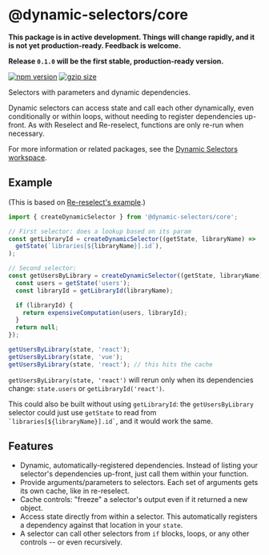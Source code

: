 # @dynamic-selectors/core

**This package is in active development. Things will change rapidly, and it is not yet production-ready. Feedback is welcome.**

**Release `0.1.0` will be the first stable, production-ready version.**

[![npm version](https://img.shields.io/npm/v/@dynamic-selectors/core/latest.svg)](https://www.npmjs.com/package/@dynamic-selectors/core)
[![gzip size](https://img.shields.io/bundlephobia/minzip/@dynamic-selectors/core)](https://bundlephobia.com/result?p=@dynamic-selectors/core@latest)

Selectors with parameters and dynamic dependencies.

Dynamic selectors can access state and call each other dynamically, even conditionally or within loops, without needing
to register dependencies up-front. As with Reselect and Re-reselect, functions are only re-run when necessary.

For more information or related packages, see the [Dynamic Selectors workspace](https://github.com/spautz/dynamic-selectors).

## Example

(This is based on [Re-reselect's example](https://github.com/toomuchdesign/re-reselect#readme).)

```javascript
import { createDynamicSelector } from '@dynamic-selectors/core';

// First selector: does a lookup based on its param
const getLibraryId = createDynamicSelector((getState, libraryName) =>
  getState(`libraries[${libraryName}].id`),
);

// Second selector:
const getUsersByLibrary = createDynamicSelector((getState, libraryName) => {
  const users = getState('users');
  const libraryId = getLibraryId(libraryName);

  if (libraryId) {
    return expensiveComputation(users, libraryId);
  }
  return null;
});

getUsersByLibrary(state, 'react');
getUsersByLibrary(state, 'vue');
getUsersByLibrary(state, 'react'); // this hits the cache
```

`getUsersByLibrary(state, 'react')` will rerun only when its dependencies change: `state.users` or `getLibraryId('react')`.

This could also be built without using `getLibraryId`: the `getUsersByLibrary` selector could just use `getState`
to read from `` `libraries[${libraryName}].id` ``, and it would work the same.

## Features

- Dynamic, automatically-registered dependencies. Instead of listing your selector's dependencies up-front, just call
  them within your function.
- Provide arguments/parameters to selectors. Each set of arguments gets its own cache, like in re-reselect.
- Cache controls: "freeze" a selector's output even if it returned a new object.
- Access state directly from within a selector. This automatically registers a dependency against that location in your `state`.
- A selector can call other selectors from `if` blocks, loops, or any other controls -- or even recursively.
